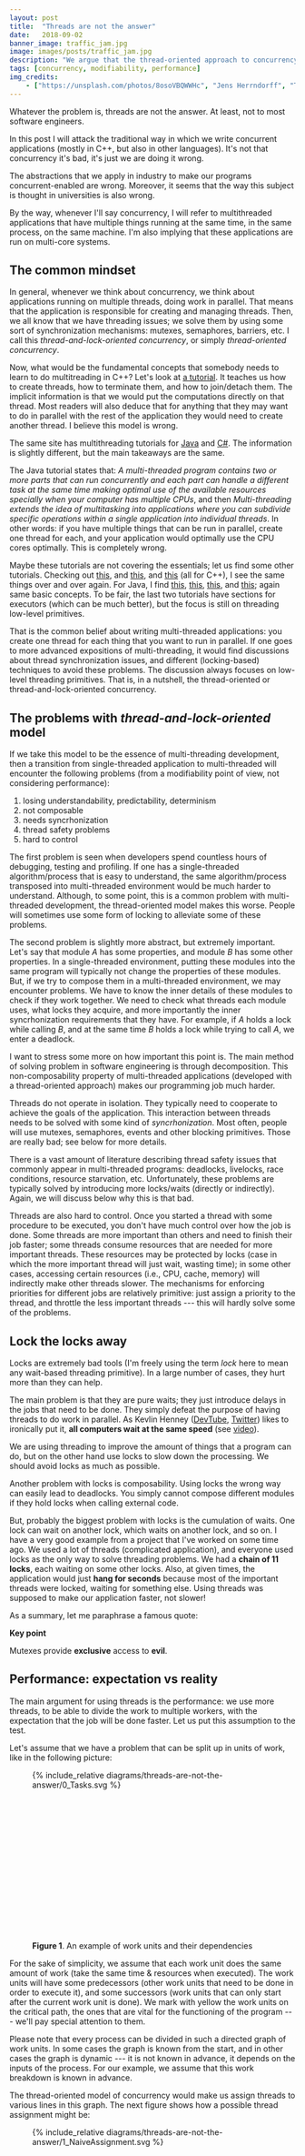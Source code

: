 ```yaml
---
layout: post
title:  "Threads are not the answer"
date:   2018-09-02
banner_image: traffic_jam.jpg
image: images/posts/traffic_jam.jpg
description: "We argue that the thread-oriented approach to concurrency is a bad approach. It has severe modifiability problems, but also performance problems. We should not think in terms of low level primitives."
tags: [concurrency, modifiability, performance]
img_credits:
    - ["https://unsplash.com/photos/8osoVBQWWHc", "Jens Herrndorff", "Traffic jam in Tel Aviv", ""]
---
```


Whatever the problem is, threads are not the answer. At least, not to most software engineers.

In this post I will attack the traditional way in which we write concurrent applications (mostly in C++, but also in other languages). It's not that concurrency it's bad, it's just we are doing it wrong.

The abstractions that we apply in industry to make our programs concurrent-enabled are wrong. Moreover, it seems that the way this subject is thought in universities is also wrong.

<!--more-->

By the way, whenever I'll say concurrency, I will refer to multithreaded applications that have multiple things running at the same time, in the same process, on the same machine. I'm also implying that these applications are run on multi-core systems.


## The common mindset

In general, whenever we think about concurrency, we think about applications running on multiple threads, doing work in parallel. That means that the application is responsible for creating and managing threads. Then, we all know that we have threading issues; we solve them by using some sort of synchronization mechanisms: mutexes, semaphores, barriers, etc. I call this *thread-and-lock-oriented concurrency*, or simply *thread-oriented concurrency*.

Now, what would be the fundamental concepts that somebody needs to learn to do multitreading in C++? Let's look at [a tutorial](https://www.tutorialspoint.com/cplusplus/cpp_multithreading.htm). It teaches us how to create threads, how to terminate them, and how to join/detach them. The implicit information is that we would put the computations directly on that thread. Most readers will also deduce that for anything that they may want to do in parallel with the rest of the application they would need to create another thread. I believe this model is wrong.

The same site has multithreading tutorials for [Java](https://www.tutorialspoint.com/java/java_multithreading.htm) and [C#](https://www.tutorialspoint.com/csharp/csharp_multithreading.htm). The information is slightly different, but the main takeaways are the same.

The Java tutorial states that: *A multi-threaded program contains two or more parts that can run concurrently and each part can handle a different task at the same time making optimal use of the available resources specially when your computer has multiple CPUs*, and then *Multi-threading extends the idea of multitasking into applications where you can subdivide specific operations within a single application into individual threads*. In other words: if you have multiple things that can be run in parallel, create one thread for each, and your application would optimally use the CPU cores optimally. This is completely wrong.

Maybe these tutorials are not covering the essentials; let us find some other tutorials. Checking out [this](https://www.geeksforgeeks.org/multithreading-in-cpp/), and [this](https://www.tutorialcup.com/cplusplus/multithreading.htm), and [this](https://www.studytonight.com/cpp/multithreading-in-cpp.php) (all for C++), I see the same things over and over again. For Java, I find [this](https://www.javatpoint.com/multithreading-in-java), [this](https://www.guru99.com/multithreading-java.html), [this](http://tutorials.jenkov.com/java-concurrency/index.html), and [this](https://docs.oracle.com/javase/tutorial/essential/concurrency/); again same basic concepts. To be fair, the last two tutorials have sections for executors (which can be much better), but the focus is still on threading low-level primitives.

That is the common belief about writing multi-threaded applications: you create one thread for each thing that you want to run in parallel. If one goes to more advanced expositions of multi-threading, it would find discussions about thread synchronization issues, and different (locking-based) techniques to avoid these problems. The discussion always focuses on low-level threading primitives. That is, in a nutshell, the thread-oriented or thread-and-lock-oriented concurrency.

## The problems with *thread-and-lock-oriented* model

If we take this model to be the essence of multi-threading development, then a transition from single-threaded application to multi-threaded will encounter the following problems (from a modifiability point of view, not considering performance):
1. losing understandability, predictability, determinism
2. not composable
3. needs syncrhonization
4. thread safety problems
5. hard to control

The first problem is seen when developers spend countless hours of debugging, testing and profiling. If one has a single-threaded algorithm/process that is easy to understand, the same algorithm/process transposed into multi-threaded environment would be much harder to understand. Although, to some point, this is a common problem with multi-threaded development, the thread-oriented model makes this worse. People will sometimes use some form of locking to alleviate some of these problems.

The second problem is slightly more abstract, but extremely important. Let's say that module *A* has some properties, and module *B* has some other properties. In a single-threaded environment, putting these modules into the same program will typically not change the properties of these modules. But, if we try to compose them in a multi-threaded environment, we may encounter problems. We have to know the inner details of these modules to check if they work together. We need to check what threads each module uses, what locks they acquire, and more importantly the inner syncrhonization requirements that they have. For example, if *A* holds a lock while calling *B*, and at the same time *B* holds a lock while trying to call *A*, we enter a deadlock.

I want to stress some more on how important this point is. The main method of solving problem in software engineering is through decomposition. This non-composability property of multi-threaded applications (developed with a thread-oriented approach) makes our programming job much harder.

Threads do not operate in isolation. They typically need to cooperate to achieve the goals of the application. This interaction between threads needs to be solved with some kind of *syncrhonization*. Most often, people will use mutexes, semaphores, events and other blocking primitives. Those are really bad; see below for more details.

There is a vast amount of literature describing thread safety issues that commonly appear in multi-threaded programs: deadlocks, livelocks, race conditions, resource starvation, etc. Unfortunately, these problems are typically solved by introducing more locks/waits (directly or indirectly). Again, we will discuss below why this is that bad.

Threads are also hard to control. Once you started a thread with some procedure to be executed, you don't have much control over how the job is done. Some threads are more important than others and need to finish their job faster; some threads consume resources that are needed for more important threads. These resources may be protected by locks (case in which the more important thread will just wait, wasting time); in some other cases, accessing certain resources (i.e., CPU, cache, memory) will indirectly make other threads slower. The mechanisms for enforcing priorities for different jobs are relatively primitive: just assign a priority to the thread, and throttle the less important threads --- this will hardly solve some of the problems.


## Lock the locks away

Locks are extremely bad tools (I'm freely using the term *lock* here to mean any wait-based threading primitive). In a large number of cases, they hurt more than they can help.

The main problem is that they are pure waits; they just introduce delays in the jobs that need to be done. They simply defeat the purpose of having threads to do work in parallel. As Kevlin Henney ([DevTube](https://dev.tube/@kevlinhenney), [Twitter](https://twitter.com/KevlinHenney)) likes to ironically put it, **all computers wait at the same speed** (see [video](https://youtu.be/MS3c9hz0bRg?t=2652)).

We are using threading to improve the amount of things that a program can do, but on the other hand use locks to slow down the processing. We should avoid locks as much as possible.

Another problem with locks is composability. Using locks the wrong way can easily lead to deadlocks. You simply cannot compose different modules if they hold locks when calling external code.

But, probably the biggest problem with locks is the cumulation of waits. One lock can wait on another lock, which waits on another lock, and so on. I have a very good example from a project that I've worked on some time ago. We used a lot of threads (complicated application), and everyone used locks as the only way to solve threading problems. We had a **chain of 11 locks**, each waiting on some other locks. Also, at given times, the application would just **hang for seconds** because most of the important threads were locked, waiting for something else. Using threads was supposed to make our application faster, not slower!

As a summary, let me paraphrase a famous quote:

<div class="box info">
    <p><b>Key point</b></p>
    <p>Mutexes provide <b>exclusive</b> access to <b>evil</b>.</p>
</div>

## Performance: expectation vs reality

The main argument for using threads is the performance: we use more threads, to be able to divide the work to multiple workers, with the expectation that the job will be done faster. Let us put this assumption to the test.

Let's assume that we have a problem that can be split up in units of work, like in the following picture:

<figure class="caption">
    <div style="height: 300px;">{% include_relative diagrams/threads-are-not-the-answer/0_Tasks.svg %}</div>
    <figcaption class="caption-text"><b>Figure 1</b>. An example of work units and their dependencies</figcaption>
</figure>

For the sake of simplicity, we assume that each work unit does the same amount of work (take the same time & resources when executed). The work units will have some predecessors (other work units that need to be done in order to execute it), and some successors (work units that can only start after the current work unit is done). We mark with yellow the work units on the critical path, the ones that are vital for the functioning of the program --- we'll pay special attention to them.

Please note that every process can be divided in such a directed graph of work units. In some cases the graph is known from the start, and in other cases the graph is dynamic --- it is not known in advance, it depends on the inputs of the process. For our example, we assume that this work breakdown is known in advance.

The thread-oriented model of concurrency would make us assign threads to various lines in this graph. The next figure shows how a possible thread assignment might be:

<figure class="caption">
    <div style="height: 300px;">{% include_relative diagrams/threads-are-not-the-answer/1_NaiveAssignment.svg %}</div>
    <figcaption class="caption-text"><b>Figure 2</b>. The thread-oriented model of concurrency: assignment of work units to threads. Each line is a thread.</figcaption>
</figure>

Each horizontal represents one thread, and various work units are assigned to one thread. We chose not to add arrows for consecutive work units on the same thread (except in the case of waiting for a work unit's predecessors to be executed).

The diagram shows what I would call the *expected execution plan*. With the current assignment of work units to threads, we expect the tasks to be executed just like shown in the picture. If the duration of a work unit is 40 ms, we expect the whole processing to be done in 240 ms. That is, instead of waiting 720 ms for all the work units to be executed on a single thread, we wait only 240 ms. We have a speedup of 3 --- it can't be higher, as the dependencies are limiting the amount of parallelism we have.

But, our machines are not ideal. We have limited number of cores. Let's say that on this machine we only have 4 cores available (and nobody else is using these cores). This means, that every time we have more than 4 threads doing meaningful work, they will be fitted into the 4 cores. The cores will jump back and forth between the threads, leaning to a slowdown in the execution of the work units.

For our example, the third column shows 8 work units in parallel; this is the only case in which we execute more than 4 work units in parallel. As a consequence, the execution time for the work units in the third column will double. This is depicted by the following picture:

<figure class="caption">
    <div style="height: 300px;">{% include_relative diagrams/threads-are-not-the-answer/2_LimitedCores.svg %}</div>
    <figcaption class="caption-text"><b>Figure 3</b>. Because of limited cores (4), execution times for work items in the third column will double. We also include some overhead needed for syncrhonization between threads to handle dependencies.</figcaption>
</figure>

The figure also shows delays (depicted with gray) for all the syncrhonization points between threads needed to handle the dependencies. Each time a work unit needs to communicate to other threads to start other work units, or each time multiple work units need to complete to start a new work units, we add such a gray box.

For our example, we considered the synchronization blocks to take 25% of the work unit. If we a work unit takes 40 ms, a synchronization block would take 10 ms. This may be too much in some cases, but nevertheless is possible --- and there are always worse cases.

With these 2 effects considered, we raise the total execution time from 240 ms to 320 ms -- that is a 33% loss in performance.

But assigning work units/threads per core is more complex than that. We assumed that if two work units need to share a core, both work units would finish in double the time. But, this may not be the case. We may have cache effects between the two, and actually be slower than 2 times. The constant back and forth between threads, will also have an impact on the cache, and thus can make the work units run even slower. Also the actual switching takes time, so additional overhead. Figure 4 shows some extra overhead on the work units that have to switch cores; we add 25% more to those work units. In total, the execution time would grow to 340 ms.

<figure class="caption">
    <div style="height: 300px;">{% include_relative diagrams/threads-are-not-the-answer/3_CacheEffects.svg %}</div>
    <figcaption class="caption-text"><b>Figure 4</b>. Cache effects can slow down even more the work units that have to constantly switch cores. In our case, we increased the duration of these work units by 25%</figcaption>
</figure>

But wait, we are not done yet. Threads usually don't work in isolation, and they access shared resources. And the standard view on concurrency is that we need locks to protect these. Those add more delays to the work units, as exemplified in Figure 5:

<figure class="caption">
    <div style="height: 300px;">{% include_relative diagrams/threads-are-not-the-answer/4_WithLocks.svg %}</div>
    <figcaption class="caption-text"><b>Figure 5</b>. Adding locks will make our tasks even slower. To simplify our problem, we only added locks for the highly shared part of our work tree.</figcaption>
</figure>

To simplify our example, we only added lock overheads to the work units in the middle, where we overbook our cores. We drawn 3 locks of 10 ms each. With this the total time increases to 370 ms.

Compared to the ideal model (Figure 2), the execution time increased with 54%. That is a very large increase.

If for your application some work units are more important than others, then you may want to ensure that those work units are done faster than the other ones. That is, you can assign higher priorities to some threads compared to other threads. Let's say that in our example we care more about the yellow work units, and don't care that much on the blue ones. We may be templed to the raise the priority of the 7th thread. A possible outcome of this thread priority change can be seen in Figure 6. We would reduce the amount of time needed by the work units assigned to this thread, but, as we have limited resources, we would increase the time needed for other threads to complete their work units.

<figure class="caption">
    <div style="height: 300px;">{% include_relative diagrams/threads-are-not-the-answer/5_WithThrottling.svg %}</div>
    <figcaption class="caption-text"><b>Figure 6</b>. Increasing the priority of the 7th thread will decrease the execution time on that thread, but will increase the execution times for all the other threads.</figcaption>
</figure>


As one can see from the picture, the results are kind-of strange. We reduced the total execution time from 370 to 360 ms, but on the other hand we've made all the other threads slower, and in some case, the critical path computations would wait on those threads.

Compare this with the Figure 2. What we've expected and what we've got. Not only the total time of executing is much bigger, but we've also made sure that we consume most of the cores for a longer period of time. This has typically a ripple effect; other work units are getting slower, which will generate more unexpected behavior.

So, using the common approach to concurrency, we are not gaining as much as we think out of adding more threads performance-wise.


## Intersection analogy

Concurrency allows us to have multiple threads going in parallel, and thus increase the throughput of our applications. That is a good thing. But, unfortunately these threads need to communicate: they need to access the same data, the same resources, they need to make progress towards the same goal. And this obviously is the root of the problem.

Here is a good analogy for thread-oriented concurrency model by Kevlin Henney: [Concurrency Versus Locking](https://youtu.be/mEtoXwB9HFk). Building on this idea, we can define:

Software world | Automotive world
-------------- | ----------------
thread | road
work unit | set of cars that pass over a road in a period of time
work unit dependencies | cars need to go from one road to another
total execution time | total time for all cars to reach the destination
lock/semaphore | traffic lights / roundabout
too few work unit dependencies | (highway) road network badly connected (sometimes this means long way to nearby locations)
too many work unit dependencies | too many intersections or access points (too much time spent in these)
too many small threads (descheduled often) | small roads
threads that are not descheduled from cores | highways

This analogy allows us to properly feel the scale of the problem, and also it can guide us to find better solutions.

For example, using this analogy, it is clear that adding too many work unit dependencies (i.e., very small work units) will make us spend too much time in the synchronization part. At the opposite pole, if we have very few dependencies, once you start a work unit, you have to wait for its completion to get new work units executed on the same thread.

In the automotive world, we would like to have as many highways as possible, and as little (blocking) intersections as possible.

According to the common concurrently mindset, we create a lot of small threads (small roads), and to solve our problems we add a lot of locks (traffic lights).

We all want our threads to behave like highways, but instead we add a lot of locks.

<div class="box info">
    <p><b>Key point</b></p>
    <p>An application with a lot of locks it's like <b>a highway with traffic lights every few miles</b>.</p>
</div>

Think about that, next time you want to add a lock in your application! It may also help to consider the following picture when adding locks:


{% include image_caption.html imageurl="/images/posts/traffic_jam.jpg"
title="The effect of locks" caption="<b>Figure 7</b>. The effect of locks, using the car analogy." %}


## Teasing: a way our of this mess

Do not despair. Concurrency doesn't need to be like that. The automotive world teaches us that we can have high-speed highways and a well-connected road network at the same time. I'll try in this small section a short teasing to what I think is the solution of all these concurrency problems.

The key point is that we shall start **thinking in terms of tasks**; not in terms of threads and locks. We shall raise our abstractions levels from using threading primitives to using concurrency high-level constructs. These tasks correspond to the work units we've discussed so far (I wanted to use a different terminology to indicate the fact that the previous example is not the right way to encode concurrency). The main point is that we shall approach concurrency problems with a breakdown of a problem in a directed acyclic graph of tasks like shown in Figure 1 above.

Let us go through the list of problems and see how these are solved in a task-oriented approach:

Thread-oriented problem | Task-oriented correspondent
----------------------- | ---------------------------
losing understandability, predictability, determinism | If every problem is decomposed into tasks, then it's much easier to understand the problem, predict the outcome, and determinism is greatly improved
not composable | directed acyclic graphs are composable; problem completely solved
needs syncrhonization | a proper execution graph will be able to avoid in most situations the need for locking; there would be only the need for synchronization at task begin/end, and this can be pushed at framework level
thread safety problems | if the graph is properly constructed, these will disappear; problem solved
hard to control | by definition a task-oriented system is much flexible, and can be better controlled

As one can see, most of the problems are either solved or greatly alleviated. But, above all, there is an even more important benefit that I want to stress out. The traditional thread-oriented approach, being bad at composability, impeded the use of top-down decomposition approaches for solving problems (divide and conquer approaches) --- and this is (most probably) the best known method of software design. On the other hand, a task-oriented approach would actually help in this method: it's easy to compose directed acyclic graphs. In other words, task-oriented is much better than thread-oriented from a design perspective.

From the performance point of view, task-oriented concurrency can also be much better than thread-oriented. The main idea is to let a framework to decide the best execution strategy, instead of letting the user pick a predefined schema. By embedding this into the framework, one can much better optimize the task scheduling. Note: although doing the scheduling of tasks automatically works better than a statically arranged system, an expect can always use a hand-picked optimizations to match or even be better than the automatic system; but this typically involves a lot of effort.

For the problem that we've defined in Figure 1, a task-oriented system would produce an execution similar to:

<figure class="caption">
    <div style="height: 238px;">{% include_relative diagrams/threads-are-not-the-answer/6_TaskBased.svg %}</div>
    <figcaption class="caption-text"><b>Figure 8</b>. Possible outcome in a task-oriented system of the problem in Figure 1. To make it easier to identify the tasks and to compare this with task-oriented systems, we added numbers to correspond the the rows in Figures 2-6.</figcaption>
</figure>

This arrangement is very possible within a task-oriented system. And, we don't use more threads than cores, we don't use locks and we won't throttle threads. We only need synchronization when taking tasks that are not direct followers of the previous tasks executing on a given worker thread. A good task system would have a highly optimized synchronization, so this is typically very small --- we made it here be 1/8 of the task time. If the task time is 40 ms, then the total time would be 255 ms. This is close to the ideal time with no synchronization (240 ms), and much better than the typical time obtained with a thread-oriented approach (360 ms) -- 50% improvement.

More on task-oriented approach in a later post.


## Conclusion

We discussed in this post the thread-and-lock-oriented model, which is to add threads to create parallelism, and then create locks to protect shared resources. We then discuss the main problems with this model. Besides the problems related to modifiability, we discuss how locks are an anti-pattern, and then go to show that the model has performance problems --- the execution time differs from the (naive) expected execution time. We use the analogy with cars, roads and intersection to give an intuition on how threading, the way we typically think of it, is a bad approach. Finally, we briefly introduce another way of thinking about concurrency, a task-oriented approach, that promises to solve most of the problems associated with concurrency.

Things to remember:
* traditional approach to concurrency is to create threads, and use low-level primitives to battle with the problems introduced by threads
* locks are evil; they simply defeat the purpose of multi-threading; they are an anti-pattern
* *Mutexes provide exclusive access to evil*
* in terms of performance, the typical expectation is wrong; the reality is typically far worse then what we would expect from creating threads
* every time you add locks to a system, think about how bad would a highway be with traffic lights every few miles; and think about the worst traffic jam that you have, and the fact that adding locks can turn your software into something similar to a traffic jam
* *an application with a lot of locks it's like a highway with traffic lights every few miles*
* consider a task-oriented approach when dealing with concurrency; this promisses to have modifiability advantages, but also performance gains
* avoid locks, avoid locks, avoid locks

Until next time. Keep truthing!

